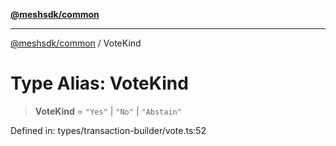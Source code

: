 [**@meshsdk/common**](../README.md)

***

[@meshsdk/common](../globals.md) / VoteKind

# Type Alias: VoteKind

> **VoteKind** = `"Yes"` \| `"No"` \| `"Abstain"`

Defined in: types/transaction-builder/vote.ts:52
